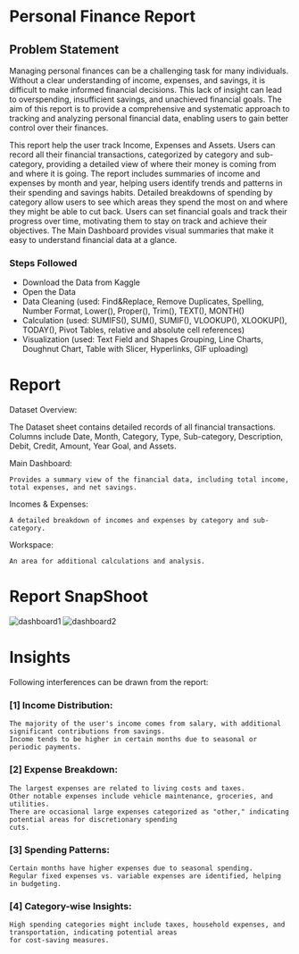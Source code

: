 # Personal Finance Report

## Problem Statement 

Managing personal finances can be a challenging task for many individuals. Without a clear understanding of income, 
expenses, and savings, it is difficult to make informed financial decisions. This lack of insight can lead to overspending, 
insufficient savings, and unachieved financial goals. The aim of this report is to provide a comprehensive and systematic 
approach to tracking and analyzing personal financial data, enabling users to gain better control over their finances.

This report help the user track Income, Expenses and Assets. Users can record all their financial transactions, 
categorized by category and sub-category, providing a detailed view of where their money is coming from and where it is 
going. The report includes summaries of income and expenses by month and year, helping users identify trends and patterns
in their spending and savings habits. Detailed breakdowns of spending by category allow users to see which areas they spend 
the most on and where they might be able to cut back. Users can set financial goals and track their progress over time, 
motivating them to stay on track and achieve their objectives. The Main Dashboard provides visual summaries that make it easy 
to understand financial data at a glance.

### Steps Followed
 - Download the Data from Kaggle
 - Open the Data
 - Data Cleaning (used: Find&Replace, Remove Duplicates, Spelling, Number Format, Lower(), Proper(), Trim(), TEXT(), MONTH()
 - Calculation (used: SUMIFS(), SUM(), SUMIF(), VLOOKUP(), XLOOKUP(), TODAY(), Pivot Tables, relative and absolute cell references)
 - Visualization (used: Text Field and Shapes Grouping, Line Charts, Doughnut Chart, Table with Slicer, Hyperlinks, GIF uploading)

# Report

Dataset Overview:

The Dataset sheet contains detailed records of all financial transactions.
	Columns include Date, Month, Category, Type, Sub-category, Description, Debit, Credit, Amount, Year Goal, and Assets.

Main Dashboard:

	Provides a summary view of the financial data, including total income, total expenses, and net savings.

Incomes & Expenses:

	A detailed breakdown of incomes and expenses by category and sub-category.

Workspace:

	An area for additional calculations and analysis.

# Report SnapShoot


![dashboard1](https://github.com/user-attachments/assets/f64e5c80-8b57-44c9-b5da-bfbc22073ec2)
![dashboard2](https://github.com/user-attachments/assets/a677199b-60b2-44b7-bb6e-c5955e33ca02)


# Insights

Following interferences can be drawn from the report:

### [1] Income Distribution:

	The majority of the user's income comes from salary, with additional significant contributions from savings.
	Income tends to be higher in certain months due to seasonal or periodic payments.

### [2] Expense Breakdown:

	The largest expenses are related to living costs and taxes.
	Other notable expenses include vehicle maintenance, groceries, and utilities.
	There are occasional large expenses categorized as "other," indicating potential areas for discretionary spending 
	cuts.

### [3] Spending Patterns:

	Certain months have higher expenses due to seasonal spending.
	Regular fixed expenses vs. variable expenses are identified, helping in budgeting.

### [4] Category-wise Insights:
	High spending categories might include taxes, household expenses, and transportation, indicating potential areas 
	for cost-saving measures.
